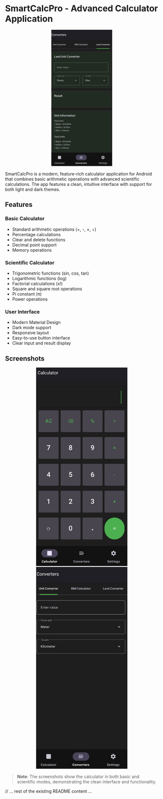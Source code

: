 # SmartCalcPro - Advanced Calculator Application

<div align="center">
  <img src="docs/images/WhatsApp Image 2025-04-21 at 04.05.52_7bd11b10.jpg" alt="SmartCalcPro Logo" width="200"/>
</div>

SmartCalcPro is a modern, feature-rich calculator application for Android that combines basic arithmetic operations with advanced scientific calculations. The app features a clean, intuitive interface with support for both light and dark themes.

## Features

### Basic Calculator
- Standard arithmetic operations (+, -, ×, ÷)
- Percentage calculations
- Clear and delete functions
- Decimal point support
- Memory operations

### Scientific Calculator
- Trigonometric functions (sin, cos, tan)
- Logarithmic functions (log)
- Factorial calculations (x!)
- Square and square root operations
- Pi constant (π)
- Power operations

### User Interface
- Modern Material Design
- Dark mode support
- Responsive layout
- Easy-to-use button interface
- Clear input and result display

## Screenshots

<div align="center">
  <img src="docs/images/WhatsApp Image 2025-04-21 at 04.05.51_4ec22e1c.jpg" alt="Basic Calculator Mode" width="300"/>
  <img src="docs/images/WhatsApp Image 2025-04-21 at 04.05.52_6c0ab38f.jpg" alt="Scientific Calculator Mode" width="300"/>
</div>

> **Note**: The screenshots show the calculator in both basic and scientific modes, demonstrating the clean interface and functionality.

// ... rest of the existing README content ...
